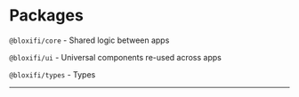 # Packages

`@bloxifi/core` - Shared logic between apps

`@bloxifi/ui` - Universal components re-used across apps

`@bloxifi/types` - Types

---
